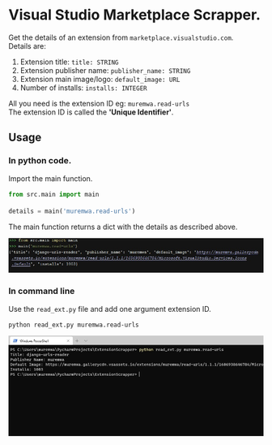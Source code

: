 # Visual Studio Marketplace Scrapper.
Get the details of an extension from `marketplace.visualstudio.com`.  
Details are:
1. Extension title: `title: STRING`
2. Extension publisher name: `publisher_name: STRING`
3. Extension main image/logo: `default_image: URL`
4. Number of installs: `installs: INTEGER`    

All you need is the extension ID eg: `muremwa.read-urls`  
The extension ID is called the __'Unique Identifier'__.

## Usage
### In python code.  
Import the main function.
```python
from src.main import main

details = main('muremwa.read-urls')

```
The main function returns a dict with the details as described above.

![Looks like this in python](img/py_look.jpg)


### In command line
 Use the `read_ext.py` file and add one argument extension ID.
 
 ```commandline
python read_ext.py muremwa.read-urls
```

![Looks like this in commandline](img/cmd_look.jpg)